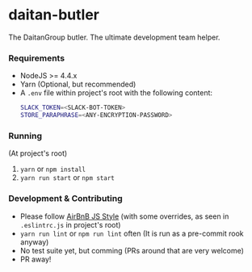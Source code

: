 # daitan-butler
The DaitanGroup butler. The ultimate development team helper.

### Requirements

* NodeJS >= 4.4.x
* Yarn (Optional, but recommended)
* A ```.env``` file within project's root  with the following content:
    ```sh
    SLACK_TOKEN=<SLACK-BOT-TOKEN>
    STORE_PARAPHRASE=<ANY-ENCRYPTION-PASSWORD>
    ```

### Running

(At project's root)

1. ```yarn``` or ```npm install```
2. ```yarn run start``` or ```npm start```

### Development & Contributing

* Please follow [AirBnB JS Style](https://github.com/airbnb/javascript) (with some overrides, as seen in ```.eslintrc.js``` in project's root)
* ```yarn run lint``` or ```npm run lint``` often (It is run as a pre-commit rook anyway)
* No test suite yet, but comming (PRs around that are very welcome)
* PR away!
